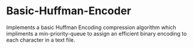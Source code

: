 # Basic-Huffman-Encoder
Implements a basic Huffman Encoding compression algorithm which impliments a min-priority-queue to assign 
an efficient binary encoding to each character in a text file.  
